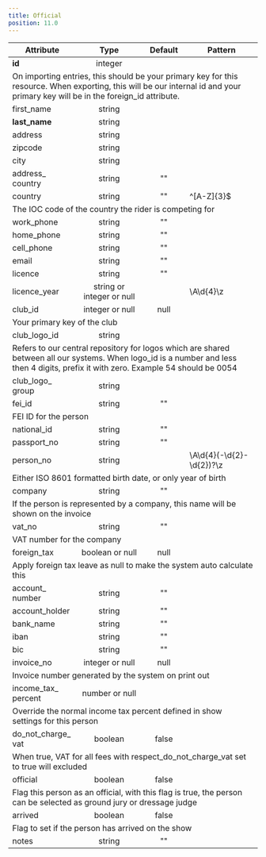 ```yaml
---
title: Official
position: 11.0
---
```

<table>
<thead>
<th>Attribute</th>
<th style="text-align: center">Type</th>
<th style="text-align: center">Default</th>
<th style="text-align: center">Pattern</th>
</thead>
<tbody>
<tr>
<td><strong>id</strong></td>
<td style="text-align: center">integer</td>
<td style="text-align: center"></td>
<td></td>
</tr>
<tr>
<td colspan="5">On importing entries, this should be your primary key for this resource. When exporting, this will be our internal id and your primary key will be in the foreign_id attribute.</td>
</tr>
<tr>
<td>first_<wbr>name</td>
<td style="text-align: center">string</td>
<td style="text-align: center"></td>
<td></td>
</tr>
<tr>
<td><strong>last_<wbr>name</strong></td>
<td style="text-align: center">string</td>
<td style="text-align: center"></td>
<td></td>
</tr>
<tr>
<td>address</td>
<td style="text-align: center">string</td>
<td style="text-align: center"></td>
<td></td>
</tr>
<tr>
<td>zipcode</td>
<td style="text-align: center">string</td>
<td style="text-align: center"></td>
<td></td>
</tr>
<tr>
<td>city</td>
<td style="text-align: center">string</td>
<td style="text-align: center"></td>
<td></td>
</tr>
<tr>
<td>address_<wbr>country</td>
<td style="text-align: center">string</td>
<td style="text-align: center">""</td>
<td></td>
</tr>
<tr>
<td>country</td>
<td style="text-align: center">string</td>
<td style="text-align: center">""</td>
<td>^[A-Z]{3}$</td>
</tr>
<tr>
<td colspan="5">The IOC code of the country the rider is competing for</td>
</tr>
<tr>
<td>work_<wbr>phone</td>
<td style="text-align: center">string</td>
<td style="text-align: center">""</td>
<td></td>
</tr>
<tr>
<td>home_<wbr>phone</td>
<td style="text-align: center">string</td>
<td style="text-align: center">""</td>
<td></td>
</tr>
<tr>
<td>cell_<wbr>phone</td>
<td style="text-align: center">string</td>
<td style="text-align: center">""</td>
<td></td>
</tr>
<tr>
<td>email</td>
<td style="text-align: center">string</td>
<td style="text-align: center">""</td>
<td></td>
</tr>
<tr>
<td>licence</td>
<td style="text-align: center">string</td>
<td style="text-align: center">""</td>
<td></td>
</tr>
<tr>
<td>licence_<wbr>year</td>
<td style="text-align: center">string or integer or null</td>
<td style="text-align: center"></td>
<td>\A\d{4}\z</td>
</tr>
<tr>
<td>club_<wbr>id</td>
<td style="text-align: center">integer or null</td>
<td style="text-align: center">null</td>
<td></td>
</tr>
<tr>
<td colspan="5">Your primary key of the club</td>
</tr>
<tr>
<td>club_<wbr>logo_<wbr>id</td>
<td style="text-align: center">string</td>
<td style="text-align: center"></td>
<td></td>
</tr>
<tr>
<td colspan="5">Refers to our central repository for logos which are shared between all our systems. When logo_id is a number and less then 4 digits, prefix it with zero. Example 54 should be 0054</td>
</tr>
<tr>
<td>club_<wbr>logo_<wbr>group</td>
<td style="text-align: center">string</td>
<td style="text-align: center"></td>
<td></td>
</tr>
<tr>
<td>fei_<wbr>id</td>
<td style="text-align: center">string</td>
<td style="text-align: center">""</td>
<td></td>
</tr>
<tr>
<td colspan="5">FEI ID for the person</td>
</tr>
<tr>
<td>national_<wbr>id</td>
<td style="text-align: center">string</td>
<td style="text-align: center">""</td>
<td></td>
</tr>
<tr>
<td>passport_<wbr>no</td>
<td style="text-align: center">string</td>
<td style="text-align: center">""</td>
<td></td>
</tr>
<tr>
<td>person_<wbr>no</td>
<td style="text-align: center">string</td>
<td style="text-align: center"></td>
<td>\A\d{4}(-\d{2}-\d{2})?\z</td>
</tr>
<tr>
<td colspan="5">Either ISO 8601 formatted birth date, or only year of birth</td>
</tr>
<tr>
<td>company</td>
<td style="text-align: center">string</td>
<td style="text-align: center">""</td>
<td></td>
</tr>
<tr>
<td colspan="5">If the person is represented by a company, this name will be shown on the invoice</td>
</tr>
<tr>
<td>vat_<wbr>no</td>
<td style="text-align: center">string</td>
<td style="text-align: center">""</td>
<td></td>
</tr>
<tr>
<td colspan="5">VAT number for the company</td>
</tr>
<tr>
<td>foreign_<wbr>tax</td>
<td style="text-align: center">boolean or null</td>
<td style="text-align: center">null</td>
<td></td>
</tr>
<tr>
<td colspan="5">Apply foreign tax leave as null to make the system auto calculate this</td>
</tr>
<tr>
<td>account_<wbr>number</td>
<td style="text-align: center">string</td>
<td style="text-align: center">""</td>
<td></td>
</tr>
<tr>
<td>account_<wbr>holder</td>
<td style="text-align: center">string</td>
<td style="text-align: center">""</td>
<td></td>
</tr>
<tr>
<td>bank_<wbr>name</td>
<td style="text-align: center">string</td>
<td style="text-align: center">""</td>
<td></td>
</tr>
<tr>
<td>iban</td>
<td style="text-align: center">string</td>
<td style="text-align: center">""</td>
<td></td>
</tr>
<tr>
<td>bic</td>
<td style="text-align: center">string</td>
<td style="text-align: center">""</td>
<td></td>
</tr>
<tr>
<td>invoice_<wbr>no</td>
<td style="text-align: center">integer or null</td>
<td style="text-align: center">null</td>
<td></td>
</tr>
<tr>
<td colspan="5">Invoice number generated by the system on print out</td>
</tr>
<tr>
<td>income_<wbr>tax_<wbr>percent</td>
<td style="text-align: center">number or null</td>
<td style="text-align: center"></td>
<td></td>
</tr>
<tr>
<td colspan="5">Override the normal income tax percent defined in show settings for this person</td>
</tr>
<tr>
<td>do_<wbr>not_<wbr>charge_<wbr>vat</td>
<td style="text-align: center">boolean</td>
<td style="text-align: center">false</td>
<td></td>
</tr>
<tr>
<td colspan="5">When true, VAT for all fees with respect_do_not_charge_vat set to true will excluded</td>
</tr>
<tr>
<td>official</td>
<td style="text-align: center">boolean</td>
<td style="text-align: center">false</td>
<td></td>
</tr>
<tr>
<td colspan="5">Flag this person as an official, with this flag is true, the person can be selected as ground jury or dressage judge</td>
</tr>
<tr>
<td>arrived</td>
<td style="text-align: center">boolean</td>
<td style="text-align: center">false</td>
<td></td>
</tr>
<tr>
<td colspan="5">Flag to set if the person has arrived on the show</td>
</tr>
<tr>
<td>notes</td>
<td style="text-align: center">string</td>
<td style="text-align: center">""</td>
<td></td>
</tr>
</tbody>
</table>
